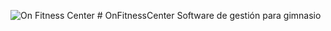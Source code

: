 ![On Fitness Center](https://navarra.definde.com/sites/default/files/place-images/logos_13028.jpg "On Fitness Center Perú") # OnFitnessCenter
Software de gestión para gimnasio
